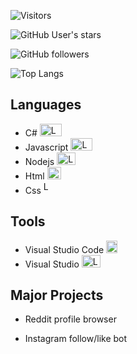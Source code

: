 ![Visitors](https://visitor-badge.laobi.icu/badge?page_id=TigranHar)
    
![GitHub User's stars](https://img.shields.io/github/stars/TigranHar?style=social)
    
![GitHub followers](https://img.shields.io/github/followers/TigranHar?style=social)
    
![Top Langs](https://github-readme-stats.vercel.app/api/top-langs/?username=TigranHar&layout=default)

## **Languages**
- C# <img src="https://www.avenga.com/wp-content/uploads/2020/11/C-Sharp.png" alt="Logo" width="35" height="20">
- Javascript <img src="http://www.acadecap.org/wp-content/uploads/2016/07/Javascript.png" alt="Logo" width="35" height="20">
- Nodejs  <img src="https://upload.wikimedia.org/wikipedia/commons/thumb/d/d9/Node.js_logo.svg/590px-Node.js_logo.svg.png" alt="Logo" width="30" height="20">
- Html <img src="https://upload.wikimedia.org/wikipedia/commons/thumb/6/61/HTML5_logo_and_wordmark.svg/1024px-HTML5_logo_and_wordmark.svg.png" alt="Logo" width="22" height="20">
- Css <img src="https://upload.wikimedia.org/wikipedia/commons/thumb/d/d5/CSS3_logo_and_wordmark.svg/1200px-CSS3_logo_and_wordmark.svg.png" alt="Logo" width="16" height="20">

## **Tools**
- Visual Studio Code <img src="https://upload.wikimedia.org/wikipedia/commons/thumb/9/9a/Visual_Studio_Code_1.35_icon.svg/1200px-Visual_Studio_Code_1.35_icon.svg.png" alt="Logo" width="18" height="20">
- Visual Studio <img src="https://1000logos.net/wp-content/uploads/2020/08/Visual-Studio-Logo.png" alt="Logo" width="30" height="20">

## **Major Projects**
- Reddit profile browser 

- Instagram follow/like bot
